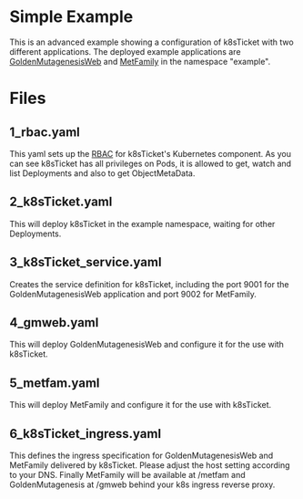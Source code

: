 # Simple Example
This is an advanced example showing a configuration of k8sTicket with two different applications.
The deployed example applications are [GoldenMutagenesisWeb](https://msbi.ipb-halle.de/GoldenMutagenesis/) and [MetFamily](https://github.com/ipb-halle/MetFamily) in the namespace "example".

# Files
## 1_rbac.yaml
This yaml sets up the [RBAC](https://kubernetes.io/docs/reference/access-authn-authz/rbac/) for k8sTicket's Kubernetes component.
As you can see k8sTicket has all privileges on Pods, it is allowed to get, watch and list Deployments and also to get ObjectMetaData.

## 2_k8sTicket.yaml
This will deploy k8sTicket in the example namespace, waiting for other Deployments.

## 3_k8sTicket_service.yaml
Creates the service definition for k8sTicket, including the port 9001 for the GoldenMutagenesisWeb application and port 9002 for MetFamily.

## 4_gmweb.yaml
This will deploy GoldenMutagenesisWeb and configure it for the use with k8sTicket.

## 5_metfam.yaml
This will deploy MetFamily and configure it for the use with k8sTicket.

## 6_k8sTicket_ingress.yaml
This defines the ingress specification for GoldenMutagenesisWeb and MetFamily delivered by k8sTicket.
Please adjust the host setting according to your DNS.
Finally MetFamily will be available at /metfam and GoldenMutagenesis at /gmweb behind your k8s ingress reverse proxy.
